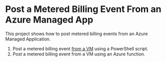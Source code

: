 # Post a Metered Billing Event From an Azure Managed App

This project shows how to post metered billing events from an Azure Managed Application.

1. Post a metered billing event [from a VM](./vm/README.md) using a PowerShell script.
1. Post a metered billing event from a VM using an Azure function.